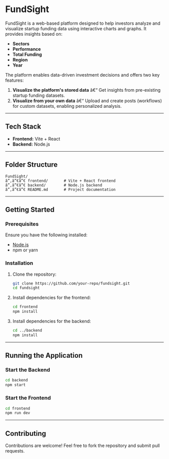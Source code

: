 # **FundSight**  

FundSight is a web-based platform designed to help investors analyze and visualize startup funding data using interactive charts and graphs. It provides insights based on:  
- **Sectors**  
- **Performance**  
- **Total Funding**  
- **Region**  
- **Year**  

The platform enables data-driven investment decisions and offers two key features:  

1. **Visualize the platform's stored data** â€“ Get insights from pre-existing startup funding datasets.  
2. **Visualize from your own data** â€“ Upload and create posts (workflows) for custom datasets, enabling personalized analysis.  

---

## **Tech Stack**  
- **Frontend:** Vite + React  
- **Backend:** Node.js  

---

## **Folder Structure**  
```plaintext
FundSight/
â”‚â”€â”€ frontend/       # Vite + React frontend
â”‚â”€â”€ backend/        # Node.js backend
â”‚â”€â”€ README.md       # Project documentation
```

---

## **Getting Started**  

### **Prerequisites**  
Ensure you have the following installed:  
- [Node.js](https://nodejs.org/)  
- npm or yarn  

### **Installation**  

1. Clone the repository:  
   ```bash
   git clone https://github.com/your-repo/fundsight.git
   cd fundsight
   ```

2. Install dependencies for the frontend:  
   ```bash
   cd frontend
   npm install
   ```

3. Install dependencies for the backend:  
   ```bash
   cd ../backend
   npm install
   ```

---

## **Running the Application**  

### **Start the Backend**  
```bash
cd backend
npm start
```

### **Start the Frontend**  
```bash
cd frontend
npm run dev
```

---

## **Contributing**  
Contributions are welcome! Feel free to fork the repository and submit pull requests.  
